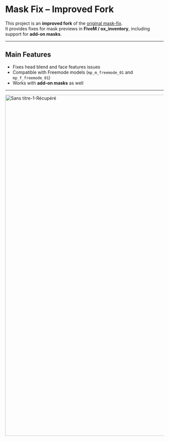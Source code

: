 # Mask Fix – Improved Fork

This project is an **improved fork** of the [original mask-fix](https://github.com/FuTTiiZ/mask-fix).  
It provides fixes for mask previews in **FiveM / ox_inventory**, including support for **add-on masks**.

---

## Main Features

- Fixes head blend and face features issues  
- Compatible with Freemode models (`mp_m_freemode_01` and `mp_f_freemode_01`)  
- Works with **add-on masks** as well

---

<img width="1920" height="1080" alt="Sans titre-1-Récupéré" src="https://github.com/user-attachments/assets/62a63241-5641-48fd-aa41-67612abbf80b" />
